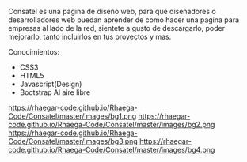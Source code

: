 Consatel es una pagina de diseño web, para que diseñadores o desarrolladores web puedan aprender de como hacer una pagina para empresas al lado de la red, sientete a gusto de descargarlo, poder mejorarlo, tanto incluirlos en tus proyectos y mas.

Conocimientos:
- CSS3
- HTML5
- Javascript(Design)
- Bootstrap
Al aire libre

https://rhaegar-code.github.io/Rhaega-Code/Consatel/master/images/bg1.png
https://rhaegar-code.github.io/Rhaega-Code/Consatel/master/images/bg2.png
https://rhaegar-code.github.io/Rhaega-Code/Consatel/master/images/bg3.png
https://rhaegar-code.github.io/Rhaega-Code/Consatel/master/images/bg4.png
